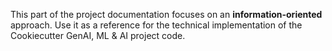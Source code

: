 This part of the project documentation focuses on
an **information-oriented** approach. Use it as a
reference for the technical implementation of the
Cookiecutter GenAI, ML & AI project code.
